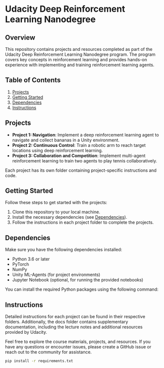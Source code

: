 # Udacity Deep Reinforcement Learning Nanodegree

## Overview

This repository contains projects and resources completed as part of the Udacity Deep Reinforcement Learning Nanodegree program. The program covers key concepts in reinforcement learning and provides hands-on experience with implementing and training reinforcement learning agents.

## Table of Contents

1. [Projects](#projects)
2. [Getting Started](#getting-started)
3. [Dependencies](#dependencies)
4. [Instructions](#instructions)

## Projects

- **Project 1: Navigation**: Implement a deep reinforcement learning agent to navigate and collect bananas in a Unity environment.
- **Project 2: Continuous Control**: Train a robotic arm to reach target locations using deep reinforcement learning.
- **Project 3: Collaboration and Competition**: Implement multi-agent reinforcement learning to train two agents to play tennis collaboratively.

Each project has its own folder containing project-specific instructions and code.

## Getting Started

Follow these steps to get started with the projects:

1. Clone this repository to your local machine.
2. Install the necessary dependencies (see [Dependencies](#dependencies)).
3. Follow the instructions in each project folder to complete the projects.

## Dependencies

Make sure you have the following dependencies installed:

- Python 3.6 or later
- PyTorch
- NumPy
- Unity ML-Agents (for project environments)
- Jupyter Notebook (optional, for running the provided notebooks)

You can install the required Python packages using the following command:

## Instructions

Detailed instructions for each project can be found in their respective folders. Additionally, the docs folder contains supplementary documentation, including the lecture notes and additional resources provided by Udacity.

Feel free to explore the course materials, projects, and resources. If you have any questions or encounter issues, please create a GitHub issue or reach out to the community for assistance.

```bash
pip install -r requirements.txt
